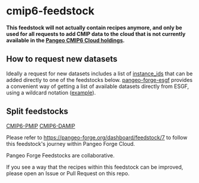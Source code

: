 # cmip6-feedstock

**This feedstock will not actually contain recipes anymore, and only be used for all requests to add CMIP data to the cloud that is not currently available in the [Pangeo CMIP6 Cloud holdings](https://pangeo-data.github.io/pangeo-cmip6-cloud/).**

## How to request new datasets
Ideally a request for new datasets includes a list of [instance_ids]() that can be added directly to one of the feedstocks below. [pangeo-forge-esgf](https://github.com/jbusecke/pangeo-forge-esgf) provides a convenient way of getting a list of available datasets directly from ESGF, using a wildcard notation ([example](https://github.com/jbusecke/pangeo-forge-esgf#parsing-a-list-of-instance-ids-using-wildcards)).


## Split feedstocks
[CMIP6-PMIP](https://github.com/pangeo-forge/CMIP6-PMIP-feedstock)
[CMIP6-DAMIP](https://github.com/pangeo-forge/CMIP6-DAMIP-feedstock)


Please refer to https://pangeo-forge.org/dashboard/feedstock/7 to follow this feedstock's journey within Pangeo Forge Cloud.

Pangeo Forge Feedstocks are collaborative.

If you see a way that the recipes within this feedstock can be improved, please open an Issue or Pull Request on this repo.
